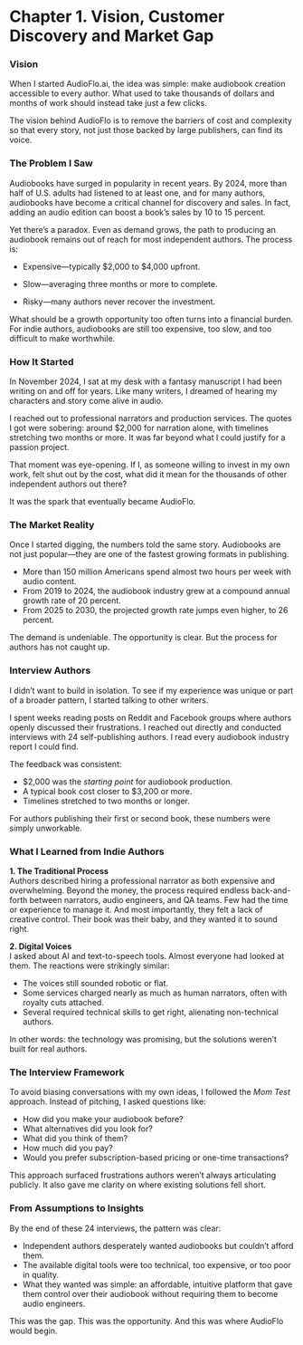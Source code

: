 # Chapter 1. Vision, Customer Discovery and Market Gap  

### Vision  
When I started AudioFlo.ai, the idea was simple: make audiobook creation accessible to every author. What used to take thousands of dollars and months of work should instead take just a few clicks.  

The vision behind AudioFlo is to remove the barriers of cost and complexity so that every story, not just those backed by large publishers, can find its voice.  

### The Problem I Saw  
Audiobooks have surged in popularity in recent years. 
By 2024, more than half of U.S. adults had listened to at least one, and for many authors, audiobooks have become a critical channel for discovery and sales. In fact, adding an audio edition can boost a book’s sales by 10 to 15 percent.

Yet there’s a paradox. Even as demand grows, the path to producing an audiobook remains out of reach for most independent authors. The process is:

* Expensive—typically $2,000 to $4,000 upfront.

* Slow—averaging three months or more to complete.

* Risky—many authors never recover the investment.

What should be a growth opportunity too often turns into a financial burden. For indie authors, audiobooks are still too expensive, too slow, and too difficult to make worthwhile.

### How It Started  
In November 2024, I sat at my desk with a fantasy manuscript I had been writing on and off for years. Like many writers, I dreamed of hearing my characters and story come alive in audio.  

I reached out to professional narrators and production services. The quotes I got were sobering: around $2,000 for narration alone, with timelines stretching two months or more. It was far beyond what I could justify for a passion project.  

That moment was eye-opening. If I, as someone willing to invest in my own work, felt shut out by the cost, what did it mean for the thousands of other independent authors out there?  

It was the spark that eventually became AudioFlo.  

### The Market Reality  
Once I started digging, the numbers told the same story. Audiobooks are not just popular—they are one of the fastest growing formats in publishing.  
* More than 150 million Americans spend almost two hours per week with audio content.  
* From 2019 to 2024, the audiobook industry grew at a compound annual growth rate of 20 percent.  
* From 2025 to 2030, the projected growth rate jumps even higher, to 26 percent.  

The demand is undeniable. The opportunity is clear. But the process for authors has not caught up.  

### Interview Authors  
I didn’t want to build in isolation. To see if my experience was unique or part of a broader pattern, I started talking to other writers.  

I spent weeks reading posts on Reddit and Facebook groups where authors openly discussed their frustrations. I reached out directly and conducted interviews with 24 self-publishing authors. I read every audiobook industry report I could find.  

The feedback was consistent:  
* $2,000 was the *starting point* for audiobook production.  
* A typical book cost closer to $3,200 or more.  
* Timelines stretched to two months or longer.  

For authors publishing their first or second book, these numbers were simply unworkable.  

### What I Learned from Indie Authors  

**1. The Traditional Process**  
Authors described hiring a professional narrator as both expensive and overwhelming. Beyond the money, the process required endless back-and-forth between narrators, audio engineers, and QA teams. Few had the time or experience to manage it. And most importantly, they felt a lack of creative control. Their book was their baby, and they wanted it to sound right.  

**2. Digital Voices**  
I asked about AI and text-to-speech tools. Almost everyone had looked at them. The reactions were strikingly similar:  
* The voices still sounded robotic or flat.  
* Some services charged nearly as much as human narrators, often with royalty cuts attached.  
* Several required technical skills to get right, alienating non-technical authors.  

In other words: the technology was promising, but the solutions weren’t built for real authors.  

### The Interview Framework  
To avoid biasing conversations with my own ideas, I followed the *Mom Test* approach. Instead of pitching, I asked questions like:  
* How did you make your audiobook before?  
* What alternatives did you look for?  
* What did you think of them?  
* How much did you pay?  
* Would you prefer subscription-based pricing or one-time transactions?  

This approach surfaced frustrations authors weren’t always articulating publicly. It also gave me clarity on where existing solutions fell short.  

### From Assumptions to Insights  
By the end of these 24 interviews, the pattern was clear:  
* Independent authors desperately wanted audiobooks but couldn’t afford them.  
* The available digital tools were too technical, too expensive, or too poor in quality.  
* What they wanted was simple: an affordable, intuitive platform that gave them control over their audiobook without requiring them to become audio engineers.  

This was the gap. This was the opportunity. And this was where AudioFlo would begin.  
